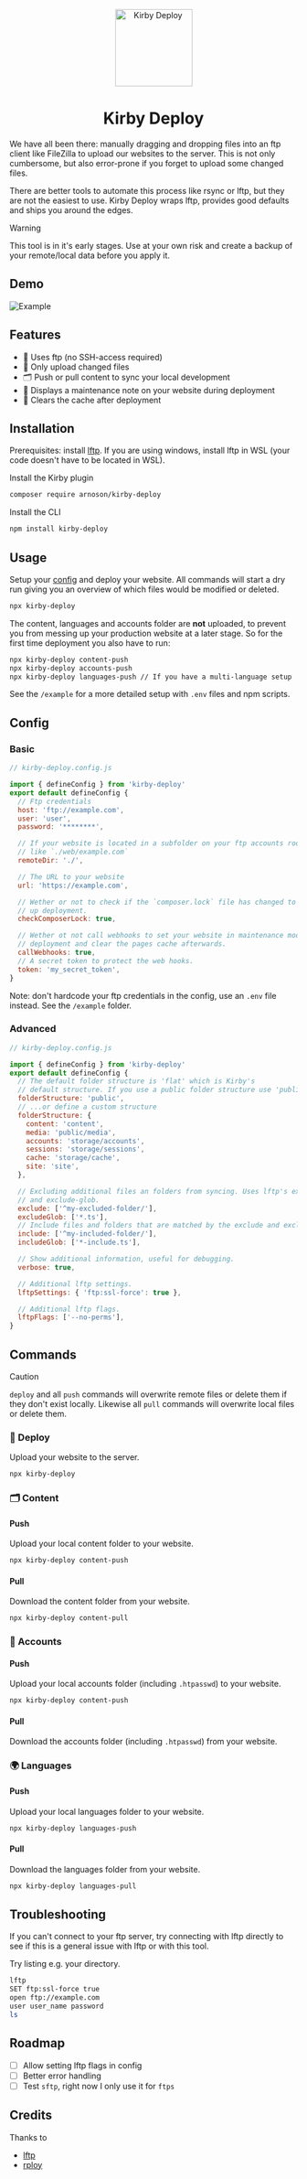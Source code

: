 <p align="center">
  <img src="./.github/kirby-deploy-logo.svg"
 alt="Kirby Deploy" width="135" height="135">
</p>

<h1 align="center">Kirby Deploy</h1>

We have all been there: manually dragging and dropping files into an ftp client like FileZilla to upload our websites to the server. This is not only cumbersome, but also error-prone if you forget to upload some changed files.

There are better tools to automate this process like rsync or lftp, but they are not the easiest to use. Kirby Deploy wraps lftp, provides good defaults and ships you around the edges.

> [!WARNING]  
> This tool is in it's early stages. Use at your own risk and create a backup of your remote/local data before you apply it.

## Demo

![Example](./.github/kirby-deploy-demo.svg)

## Features

- 📡 Uses ftp (no SSH-access required)
- 🌟 Only upload changed files
- 🗂️ Push or pull content to sync your local development
- 🚧 Displays a maintenance note on your website during deployment
- 🧹 Clears the cache after deployment

## Installation

Prerequisites: install [lftp](https://lftp.yar.ru/). If you are using windows, install lftp in WSL (your code doesn't have to be located in WSL).

Install the Kirby plugin

```sh
composer require arnoson/kirby-deploy
```

Install the CLI

```sh
npm install kirby-deploy
```

## Usage

Setup your [config](#config) and deploy your website. All commands will start a dry run giving you an overview of which files would be modified or deleted.

```sh
npx kirby-deploy
```

The content, languages and accounts folder are **not** uploaded, to prevent you from messing up your production website at a later stage. So for the first time deployment you also have to run:

```sh
npx kirby-deploy content-push
npx kirby-deploy accounts-push
npx kirby-deploy languages-push // If you have a multi-language setup
```

See the `/example` for a more detailed setup with `.env` files and npm scripts.

## Config

### Basic

```js
// kirby-deploy.config.js

import { defineConfig } from 'kirby-deploy'
export default defineConfig {
  // Ftp credentials
  host: 'ftp://example.com',
  user: 'user',
  password: '********',

  // If your website is located in a subfolder on your ftp accounts root folder,
  // like `./web/example.com`
  remoteDir: './',

  // The URL to your website
  url: 'https://example.com',

  // Wether or not to check if the `composer.lock` file has changed to speed
  // up deployment.
  checkComposerLock: true,

  // Wether ot not call webhooks to set your website in maintenance mode during
  // deployment and clear the pages cache afterwards.
  callWebhooks: true,
  // A secret token to protect the web hooks.
  token: 'my_secret_token',
}
```

Note: don't hardcode your ftp credentials in the config, use an `.env` file instead. See the `/example` folder.

### Advanced

```js
// kirby-deploy.config.js

import { defineConfig } from 'kirby-deploy'
export default defineConfig {
  // The default folder structure is 'flat' which is Kirby's
  // default structure. If you use a public folder structure use 'public'...
  folderStructure: 'public',
  // ...or define a custom structure
  folderStructure: {
    content: 'content',
    media: 'public/media',
    accounts: 'storage/accounts',
    sessions: 'storage/sessions',
    cache: 'storage/cache',
    site: 'site',
  },

  // Excluding additional files an folders from syncing. Uses lftp's exclude
  // and exclude-glob.
  exclude: ['^my-excluded-folder/'],
  excludeGlob: ['*.ts'],
  // Include files and folders that are matched by the exclude and exclude-glob.
  include: ['^my-included-folder/'],
  includeGlob: ['*-include.ts'],

  // Show additional information, useful for debugging.
  verbose: true,

  // Additional lftp settings.
  lftpSettings: { 'ftp:ssl-force': true },

  // Additional lftp flags.
  lftpFlags: ['--no-perms'],
}
```

## Commands

> [!CAUTION]
>  `deploy` and all `push` commands will overwrite remote files or delete them if they don't exist locally. Likewise all `pull` commands will overwrite local files or delete them.

### 🚀 Deploy

Upload your website to the server.

```sh
npx kirby-deploy
```

### 🗂️ Content

#### Push

Upload your local content folder to your website.

```sh
npx kirby-deploy content-push
```

#### Pull

Download the content folder from your website.

```sh
npx kirby-deploy content-pull
```

### 🔑 Accounts

#### Push

Upload your local accounts folder (including `.htpasswd`) to your website.

```sh
npx kirby-deploy content-push
```

#### Pull

Download the accounts folder (including `.htpasswd`) from your website.

### 🌍 Languages

#### Push

Upload your local languages folder to your website.

```sh
npx kirby-deploy languages-push
```

#### Pull

Download the languages folder from your website.

```sh
npx kirby-deploy languages-pull
```

## Troubleshooting

If you can't connect to your ftp server, try connecting with lftp directly to see if this is a general issue with lftp or with this tool.

Try listing e.g. your directory.

```sh
lftp
SET ftp:ssl-force true
open ftp://example.com
user user_name password
ls
```

## Roadmap

- [ ] Allow setting lftp flags in config
- [ ] Better error handling
- [ ] Test `sftp`, right now I only use it for `ftps`

## Credits

Thanks to

- [lftp](https://lftp.yar.ru/)
- [rploy](https://github.com/jongacnik/rploy)
